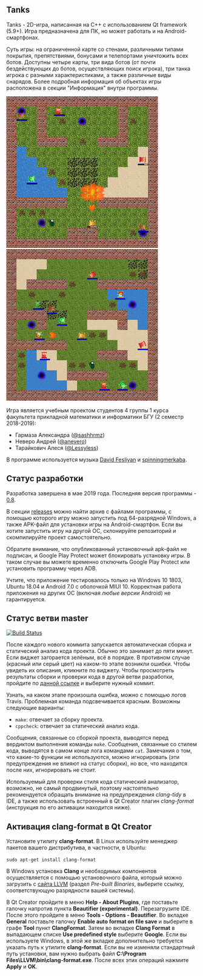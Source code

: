 ## Tanks

Tanks - 2D-игра, написанная на C++ с использованием Qt framework (5.9+). Игра предназначена для ПК, но может работать и на Android-смартфонах.

Суть игры: на ограниченной карте со стенами, различными типами покрытия, препятствиями, бонусами и телепортами уничтожить всех ботов. Доступны четыре карты, три вида ботов (от почти бездействующих до ботов, осуществляющих поиск игрока), три танка игрока с разными характеристиками, а также различные виды снарядов.
Более подробная информация об объектах игры расположена в секции "Информация" внутри программы.

![Tanks](rules/screenshot1.png)
![Tanks](rules/screenshot2.png)

Игра является учебным проектом студентов 4 группы 1 курса факультета прикладной математики и информатики БГУ (2 семестр 2018-2019): 
* Гармаза Александра ([@sashhrmz](https://github.com/sashhrmz))
* Неверо Андрей ([@anevero](https://github.com/anevero))
* Тарайкович Алеся ([@Lessyless](https://github.com/Lessyless))

В программе используется музыка [David Fesliyan](https://www.fesliyanstudios.com/) и [spinningmerkaba](http://dig.ccmixter.org/people/jlbrock44).

## Статус разработки

Разработка завершена в мае 2019 года. Последняя версия программы - [0.8](https://github.com/anevero/tanks/tree/0.8). 

В секции [releases](https://github.com/anevero/tanks/releases/tag/0.8) можно найти архив с файлами программы, с помощью которого игру можно запустить под 64-разрядной Windows, а также APK-файл для установки игры на Android-смартфон. Если вы хотите запустить игру на другой ОС, склонируйте репозиторий и скомпилируйте проект самостоятельно. 

Обратите внимание, что опубликованный установочный apk-файл не подписан, и Google Play Protect может блокировать установку игры. В таком случае вы можете временно отключить Google Play Protect или установить программу через ADB.

Учтите, что приложение тестировалось только на Windows 10 1803, Ubuntu 18.04 и Android 7.0 с оболочкой MIUI 10. Корректная работа приложения на других ОС (включая *любые версии* Android) не гарантируется.

## Статус ветви master

[![Build Status](https://travis-ci.com/anevero/tanks.svg?token=rHXfUepVp6qMW4yZAUh7&branch=master)](https://travis-ci.com/anevero/tanks)

После каждого нового коммита запускается автоматическая сборка и статический анализ кода проекта. Обычно это занимает до пяти минут. Если виджет загорается зелёным, всё в порядке. В противном случае (красный или серый цвет) на каком-то этапе возникли ошибки. Чтобы увидеть их описания, кликните по виджету. Чтобы просмотреть результаты сборки и проверки кода в другой ветви разработки, пройдите по [данной ссылке](https://travis-ci.com/anevero/tanks/branches) и выберите нужный коммит.

Узнать, на каком этапе произошла ошибка, можно с помощью логов Travis. Проблемная команда подсвечивается красным. Возможны следующие варианты:
* `make`: отвечает за сборку проекта.
* `cppcheck`: отвечает за статический анализ кода.

Сообщения, связанные со сборкой проекта, выводятся перед вердиктом выполнения команды `make`. Сообщения, связанные со стилем кода, выводятся в самом конце лога командами `cat`. Замечания о том, что какие-то функции не используются, можно игнорировать (эти предупреждения не влияют на статус сборки), но все, что находится после них, игнорировать не стоит.

Используемый для проверки стиля кода статический анализатор, возможно, не самый продвинутый, поэтому настоятельно рекомендуется обращать внимание на предупреждения *clang-tidy* в IDE, а также использовать встроенный в Qt Creator плагин *clang-format* (инструкция по его активации находится ниже).

## Активация clang-format в Qt Creator

Установите утилиту **clang-format**. В Linux используйте менеджер пакетов вашего дистрибутива, в частности, в Ubuntu:

`sudo apt-get install clang-format`

В Windows установка **Clang** и необходимых компонентов осуществляется с помощью установочного файла, который можно загрузить с [сайта LLVM](http://releases.llvm.org/download.html) (раздел *Pre-built Binaries*, выберите ссылку, соответствующую разрядности вашей системы). 

В Qt Creator пройдите в меню **Help - About Plugins**, где поставьте галочку напротив пункта **Beautifier (experimental)**. 
Перезагрузите IDE. После этого пройдите в меню **Tools - Options - Beautifier**. Во вкладке **General** поставьте галочку **Enable auto format on file save** и выберите в графе **Tool** пункт **ClangFormat**. Затем во вкладке **Clang Format** в выпадающем списке **Use predefined style** выберите **Google**. Если вы используете Windows, в этой же вкладке дополнительно требуется указать путь к утилите **clang-format**. Если вы не изменяли стандартный путь установки, вам нужно выбрать файл **C:\Program Files\LLVM\bin\clang-format.exe**. После всех этих операций нажмите **Apply** и **OK**. 
